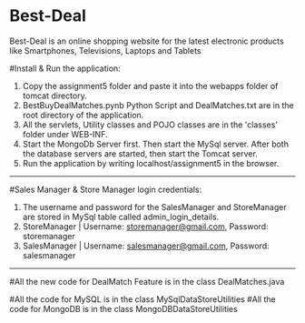 # Best-Deal
Best-Deal is an online shopping website for the latest electronic products like Smartphones, Televisions, Laptops and Tablets

#Install & Run the application:
1. Copy the assignment5 folder and paste it into the webapps folder of tomcat directory.
2. BestBuyDealMatches.pynb Python Script and DealMatches.txt are in the root directory of the application.
3. All the servlets, Utility classes and POJO classes are in the 'classes' folder under WEB-INF.
3. Start the MongoDb Server first. Then start the MySql server. After both the database servers are started,
then start the Tomcat server.
4. Run the application by writing localhost/assignment5 in the browser.

-----------------

#Sales Manager & Store Manager login credentials:
1. The username and password for the SalesManager and StoreManager are stored in MySql table called admin_login_details.
2. StoreManager | Username: storemanager@gmail.com, Password: storemanager
3. SalesManager | Username: salesmanager@gmail.com, Password: salesmanager

------------------
#All the new code for DealMatch Feature is in the class DealMatches.java

#All the code for MySQL is in the class MySqlDataStoreUtilities
#All the code for MongoDB is in the class MongoDBDataStoreUtilities
